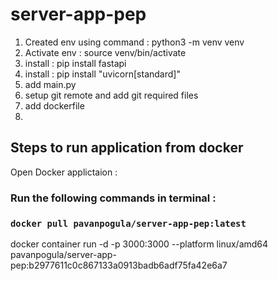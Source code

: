 # server-app-pep

1. Created env  using command :  python3 -m venv venv 
2. Activate env  : source venv/bin/activate 
3. install : pip install fastapi
4. install : pip install "uvicorn[standard]"
5. add main.py
6. setup git remote and add git required files
7. add dockerfile
8.  

## Steps to run application from docker 

Open Docker applictaion :

###  Run the following commands in terminal : 

### `docker pull pavanpogula/server-app-pep:latest`

docker container run -d -p 3000:3000 --platform linux/amd64 pavanpogula/server-app-pep:b2977611c0c867133a0913badb6adf75fa42e6a7